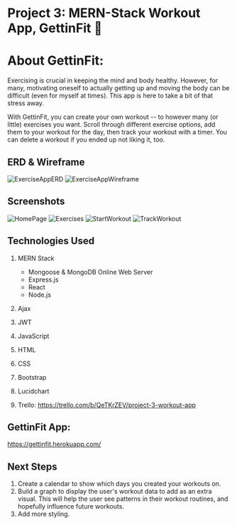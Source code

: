 # Project 3: MERN-Stack Workout App, GettinFit :muscle:

# About GettinFit:
Exercising is crucial in keeping the mind and body healthy. However, for many, motivating oneself to actually getting up and moving the body can be difficult (even for myself at times). This app is here to take a bit of that stress away.

With GettinFit, you can create your own workout -- to however many (or little) exercises you want. Scroll through different exercise options, add them to your workout for the day, then track your workout with a timer. You can delete a workout if you ended up not liking it, too.

## ERD & Wireframe
![ExerciseAppERD](images/ExerciseAppERD.png "ExerciseAppERD")
![ExerciseAppWireframe](images/ExerciseAppWireframe.png "ExerciseAppWireframe")

## Screenshots
![HomePage](images/HomePage.png "HomePage")
![Exercises](images/Exercises.png "Exercises")
![StartWorkout](images/StartWorkout.png "StartWorkout")
![TrackWorkout](images/TrackWorkout.png "TrackWorkout")

## Technologies Used
1. MERN Stack
    - Mongoose & MongoDB Online Web Server
    - Express.js
    - React
    - Node.js

2. Ajax
3. JWT
4. JavaScript
5. HTML
6. CSS
7. Bootstrap
8. Lucidchart
9. Trello: https://trello.com/b/QeTKrZEV/project-3-workout-app

## GettinFit App:
https://gettinfit.herokuapp.com/

## Next Steps
1. Create a calendar to show which days you created your workouts on.
2. Build a graph to display the user's workout data to add as an extra visual. This will help the user see patterns in their workout routines, and hopefully influence future workouts.
3. Add more styling.